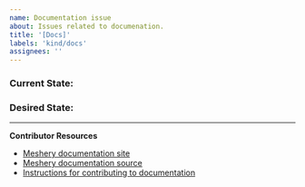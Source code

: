 ```yaml
---
name: Documentation issue
about: Issues related to documenation.
title: '[Docs]'
labels: 'kind/docs'
assignees: ''
---
```

### Current State:


### Desired State:

---
**Contributor Resources**
- [Meshery documentation site](https://docs.meshery.io)
- [Meshery documentation source](https://github.com/meshery/meshery/tree/master/docs)
- [Instructions for contributing to documentation](https://github.com/meshery/meshery/blob/master/CONTRIBUTING.md#documentation-contribution-flow)
